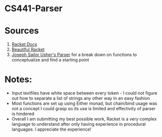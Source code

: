 # CS441-Parser

# Sources
1. [Racket Docs](https://docs.racket-lang.org/reference/index.html)
2. [Beautiful Racket](https://beautifulracket.com/)
3. [Joseph Sailor Usher's Parser](https://github.com/Joseph-Sailor-Usher/CS-441-Parser) for a break down on functions to conceptualize and find a starting point

# Notes: 
- Input textfiles have white space between every token - I could not figure out how to separate a list of strings any other way in an easy fashion
- Most functions are set up using Either monad, but chain/bind usage was not a concept I could grasp so its use is limited and effectivity of parser is hindered
- Overall I am submitting my best possible work, Racket is a very complex language to understand after only having experience in procedural languages. I appreciate the experience!
